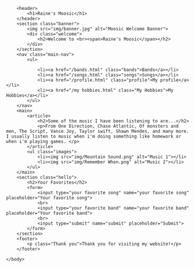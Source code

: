 <!DOCTYPE html>
<html>
    <head>
        <meta name="viewport" content="width=device-width, initial-scale=1.0">
        <link rel="stylesheet" href="styles.css">
        <title>Raine's Moosic</title>
    </head>
    <body>
        
        <header>
            <h1>Raine's Moosic</h1>
        </header>
        <section class="banner">
            <img src="img/banner.jpg" alt="Moosic Welcome Banner">
            <div class="welcome">
                <h2>Welcome to <br><span>Raine's Moosic</span></h2>
            </div>
        </section>
        <nav class="main-nav">
            <ul>
                
                <li><a href="/bands.html" class="bands">Bands</a></li>
                <li><a href="/songs.html" class="songs">Songs</a></li>
                <li><a href="/profile.html" class="profile">My profile</a></li>
                <li><a href="/my hobbies.html" class="My Hobbies">My Hobbies</a></li>
            </ul>
        </nav>
        <main>
            <article>
                <h2>Some of the music I have been listening to are...</h2>
                <p>From One Direction, Chase Atlantic, Of monsters and men, The Script, Vance Joy, Taylor swift, Shawn Mendes, and many more. I usually listen to music when i'm doing something like homework or when i'm playing games. </p>
            </article>
            <ul class="images">
                <li><img src="img/Mountain Sound.png" alt="Music 1"></li>
                <li><img src="img/Remember When.png" alt="Music 2"></li>
            </ul>
        </main>
        <section class="hello">
            <h2>Your Favorites</h2>
            <form>
                <input type="your favorite song" name="your favorite song" placeholder="Your favorite song">
                <br>
                <input type="your favorite band" name="your favorite band" placeholder="Your favorite band">
                <br>
                <input type="submit" name="submit" placeholder="Submit">
            </form>
        </section>
        <footer>
            <p class="Thank you">Thank you for visiting my website!</p>
        </footer>

    </body>
</html>
